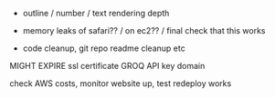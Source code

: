 - outline / number / text rendering depth

- memory leaks of safari?? / on ec2?? / final check that this works

- code cleanup, git repo readme cleanup etc

MIGHT EXPIRE
ssl certificate
GROQ API key
domain

check AWS costs, monitor website up, test redeploy works